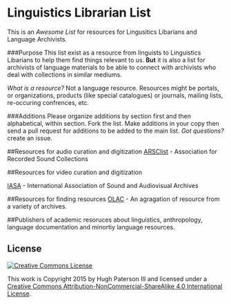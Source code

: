 # Linguistics Librarian List
This is an _Awesome List_ for resources for Lingusitics Libarians and Language Archivists.

###Purpose
This list exist as a resource from linguists to Linguistics Libarians to help them find things relevant to us. **But** it is also a list for archivists of language materials to be able to connect with archivists who deal with collections in similar mediums.

_What is a resource?_ Not a language resource. Resources might be portals, or organizations, products (like special catalogues) or journals, mailing lists, re-occuring confrences, etc.

###Additions
Please organize additions by section first and then alphabetical, within section. Fork the list. Make additions in your copy then send a pull request for additions to be added to the main list. _Got questions?_ create an issue.


##Resources for audio curation and digitization
[ARSClist](http://www.arsc-audio.org/arsclist.html) - Association for Recorded Sound Collections

##Resources for video curation and digitization

[IASA](http://www.iasa-web.org/) - International Association of Sound and Audiovisual Archives



##Resources for finding resources
[OLAC](http://search.language-archives.org/index.html) - An agragation of resource from a variety of archives.

##Publishers of academic resoruces about linguistics, anthropology, language documentation and minortiy language resources.


## License

[![Creative Commons License](https://i.creativecommons.org/l/by-nc-sa/4.0/88x31.png)](http://creativecommons.org/licenses/by-nc-sa/4.0/)

This work is Copyright 2015 by Hugh Paterson III and licensed under a [Creative Commons Attribution-NonCommercial-ShareAlike 4.0 International License](http://creativecommons.org/licenses/by-nc-sa/4.0/).
